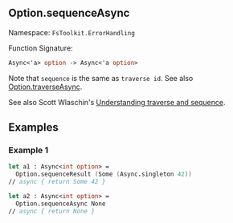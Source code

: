 ## Option.sequenceAsync

Namespace: `FsToolkit.ErrorHandling`

Function Signature:

```fsharp
Async<'a> option -> Async<'a option>
```

Note that `sequence` is the same as `traverse id`. See also [Option.traverseAsync](traverseAsync.md).

See also Scott Wlaschin's [Understanding traverse and sequence](https://fsharpforfunandprofit.com/posts/elevated-world-4/).

## Examples

### Example 1

```fsharp
let a1 : Async<int option> =
  Option.sequenceResult (Some (Async.singleton 42))
// async { return Some 42 }

let a2 : Async<int option> =
  Option.sequenceAsync None
// async { return None }
```
